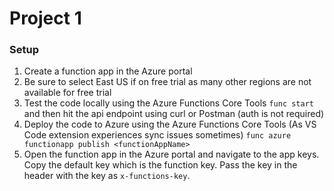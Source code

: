 # Project 1

### Setup

1. Create a function app in the Azure portal
2. Be sure to select East US if on free trial as many other regions are not available for free trial
3. Test the code locally using the Azure Functions Core Tools
`func start` and then hit the api endpoint using curl or Postman (auth is not required)
4. Deploy the code to Azure using the Azure Functions Core Tools (As VS Code extension experiences sync issues sometimes)
`func azure functionapp publish <functionAppName>`
5. Open the function app in the Azure portal and navigate to the app keys. Copy the default key which is the function key. Pass the key in the header with the key as `x-functions-key`. 